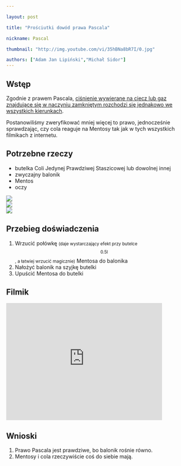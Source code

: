 ```yaml
---

layout: post

title: "Prościutki dowód prawa Pascala"

nickname: Pascal

thumbnail: "http://img.youtube.com/vi/35hBNa8bR7I/0.jpg"

authors: ["Adam Jan Lipiński","Michał Sidor"]
---
```


## Wstęp

Zgodnie z prawem Pascala, <a href="//pl.wikipedia.org/wiki/Prawo_Pascala">ciśnienie wywierane na ciecz lub gaz znajdujące się w naczyniu zamkniętym rozchodzi się jednakowo we wszystkich kierunkach</a>.

Postanowiliśmy zweryfikować mniej więcej to prawo, jednocześnie sprawdzając, czy cola reaguje na Mentosy tak jak w tych wszystkich filmikach z internetu.

## Potrzebne rzeczy

- butelka Coli Jedynej Prawdziwej Staszicowej lub dowolnej innej
- zwyczajny balonik
- Mentos
- oczy

<div class="row">
  <div class="col s4"><img class="materialboxed responsive-img" data-src="//i.imgur.com/UKlHiIS.jpg" src="//i.imgur.com/UKlHiISm.jpg"></div>
  <div class="col s4"><img class="materialboxed responsive-img" data-src="//i.imgur.com/Pv9yMkd.jpg" src="//i.imgur.com/Pv9yMkdm.jpg"></div>
  <div class="col s4"><img class="materialboxed responsive-img" data-src="//i.imgur.com/ARqGuW5.jpg" src="//i.imgur.com/ARqGuW5m.jpg"></div>
</div>

## Przebieg doświadczenia

1. Wrzucić połówkę <small>(daje wystarczający efekt przy butelce $$0.5\mathrm{l}$$, a łatwiej wrzucić magicznie)</small> Mentosa do balonika
2. Nałożyć balonik na szyjkę butelki
3. Upuścić Mentosa do butelki

## Filmik

<div class="video-container"><iframe width="420" height="315" src="https://www.youtube.com/embed/35hBNa8bR7I?rel=0" frameborder="0" allowfullscreen></iframe></div>

## Wnioski

1. Prawo Pascala jest prawdziwe, bo balonik rośnie równo.
2. Mentosy i cola rzeczywiście coś do siebie mają.
